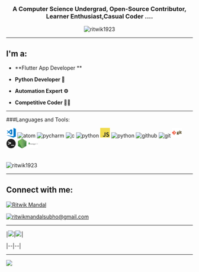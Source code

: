 
  

  

  

<!-- <img src='https://github.com/ritwik1923/ritwik1923/raw/main/svg.svg'> -->

  

  

  

  

<h3  align="center">A Computer Science Undergrad, Open-Source Contributor, Learner Enthusiast,Casual Coder ....</h3>

  

  

  

<p  align="center"> <img  src="https://komarev.com/ghpvc/?username=ritwik1923&label=Profile%20views&color=0e75b6&style=flat"  alt="ritwik1923" /> </p>

  

  

  

  

<hr>

  

  

  

  

## I'm a:

  

  

  

- **Flutter App Developer **

  

  

  

- **Python Developer 🐍**

  

  

  

- **Automation Expert ⚙️**

  

  

  

- **Competitive Coder 🐱‍💻**

  

  

  

  

<hr>

  

  

  

  
###Languages and Tools:

  

  

  

<p  align="left">

  

  

  

<img  alt="Visual Studio Code"  width="26px"  src="https://raw.githubusercontent.com/github/explore/80688e429a7d4ef2fca1e82350fe8e3517d3494d/topics/visual-studio-code/visual-studio-code.png" />
<img  src="https://upload.wikimedia.org/wikipedia/commons/e/e2/Atom_1.0_icon.png"  alt="atom"  width="26px"/>
<img  src="https://upload.wikimedia.org/wikipedia/commons/thumb/1/1d/PyCharm_Icon.svg/768px-PyCharm_Icon.svg.png"  alt="pycharm"  width="26px"/>

  

  

  


  

  

  
  

  

  

<img  src="https://cdn.iconscout.com/icon/free/png-512/c-programming-569564.png"  alt="c"  width="26px"/>
<img  src="https://cdn3.iconfinder.com/data/icons/logos-and-brands-adobe/512/267_Python-256.png"  alt="python"  width="26px"/>

<img  alt="JavaScript"  width="26px"  src="https://raw.githubusercontent.com/github/explore/80688e429a7d4ef2fca1e82350fe8e3517d3494d/topics/javascript/javascript.png" />
<img  src="https://img.icons8.com/color/452/selenium-test-automation.png"  alt="python"  width="26px"/>
  

  

<img  src="https://www.flaticon.com/svg/static/icons/svg/733/733553.svg"  alt="github"  width="26px"/>
 

<img  src="https://upload.wikimedia.org/wikipedia/commons/thumb/3/3f/Git_icon.svg/146px-Git_icon.svg.png"  alt="git"  width="26px">

<img  alt="Git"  width="26px"  src="https://raw.githubusercontent.com/github/explore/80688e429a7d4ef2fca1e82350fe8e3517d3494d/topics/git/git.png" />

  

<img  alt="Terminal"  width="26px"  src="https://raw.githubusercontent.com/github/explore/80688e429a7d4ef2fca1e82350fe8e3517d3494d/topics/terminal/terminal.png" />
  


  


  
<img  alt="Node.js"  width="26px"  src="https://raw.githubusercontent.com/github/explore/80688e429a7d4ef2fca1e82350fe8e3517d3494d/topics/nodejs/nodejs.png" />

<!-- <img  alt="SQL"  width="26px"  src="https://raw.githubusercontent.com/github/explore/80688e429a7d4ef2fca1e82350fe8e3517d3494d/topics/sql/sql.png" />

  

  

<img  alt="MySQL"  width="26px"  src="https://raw.githubusercontent.com/github/explore/80688e429a7d4ef2fca1e82350fe8e3517d3494d/topics/mysql/mysql.png" /> -->

  

  

<img  alt="MongoDB"  width="26px"  src="https://raw.githubusercontent.com/github/explore/80688e429a7d4ef2fca1e82350fe8e3517d3494d/topics/mongodb/mongodb.png" />

  

  


<!-- <img src="https://img.icons8.com/color/452/bootstrap.png" alt="bootstrap" width="50" height="50"/> -->

  

<!--

  

<img src="https://cdn3.iconfinder.com/data/icons/social-media-special/256/css3-512.png" alt="css3" width="26px"/>

  

  

  

<img src="https://cdn1.iconfinder.com/data/icons/logotypes/32/badge-html-5-256.png" alt="html5" width="26px"/> -->



  

  


  

  

  



  

  

  

<!--

<img alt="HTML5" width="26px" src="https://raw.githubusercontent.com/github/explore/80688e429a7d4ef2fca1e82350fe8e3517d3494d/topics/html/html.png" />

  

  

<img alt="CSS3" width="26px" src="https://raw.githubusercontent.com/github/explore/80688e429a7d4ef2fca1e82350fe8e3517d3494d/topics/css/css.png" />

  

  

<img alt="Sass" width="26px" src="https://raw.githubusercontent.com/github/explore/80688e429a7d4ef2fca1e82350fe8e3517d3494d/topics/sass/sass.png" />

-->

  


  

  

<!-- <img alt="Deno" width="26px" src="https://raw.githubusercontent.com/github/explore/361e2821e2dea67711cde99c9c40ed357061cf27/topics/deno/deno.png" /> -->

  
  
<!-- 
<img  alt="GitHub"  width="26px"  src="https://raw.githubusercontent.com/github/explore/78df643247d429f6cc873026c0622819ad797942/topics/github/github.png" />

   -->

  


  

  
<br />

  

<br />

  

  

<br />

  

  

  

  

<img  src="https://github-readme-stats.vercel.app/api/top-langs/?username=ritwik1923&theme=radical&text_color=fff&title_color=F58B02&icon_color=F58B02&layout=compact&hide_border=true"  alt="ritwik1923" />

  

  

  

  

<hr>

  

  

  

## Connect with me:

  

  

  

<a  href="https://www.linkedin.com/in/ritwik-mandal-3487101a5/"  target="blank"><img  align="center"  src="https://www.flaticon.com/svg/static/icons/svg/174/174857.svg"  alt="Ritwik Mandal"  height="30"  width="40" /></a>

  

  

  

<a  href="mailto:ritwikmandalsubho@gmail.com"><img  align="center"  src="https://www.flaticon.com/svg/static/icons/svg/732/732200.svg"  alt="ritwikmandalsubho@gmail.com"  height="30"  width="40" /></a>

  

  

  

  

<hr>

  

  

  

  

|<img  src="https://github-readme-stats.vercel.app/api?username=ritwik1923&show_icons=true&theme=radical&text_color=fff&title_color=F58B02&icon_color=F58B02&hide_border=true"/>|<img  src="https://github-readme-streak-stats.herokuapp.com/?user=ritwik1923&theme=radical&text_color=fff&title_color=F58B02&icon_color=F58B02&hide_border=true"/>|

  

  

  

|--|--|

  

  

  

  

<hr>

  

  

  

  

<img  src="https://activity-graph.herokuapp.com/graph?username=ritwik1923&theme=github&hide_border=true" />

  

  

  

[webdevplaylist]:  https://www.youtube.com/playlist?list=PLkwxH9e_vrAJ0WbEsFA9W3I1W-g_BTsbt
